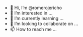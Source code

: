 - 👋 Hi, I’m @romerojericho
- 👀 I’m interested in ...
- 🌱 I’m currently learning ...
- 💞️ I’m looking to collaborate on ...
- 📫 How to reach me ...

<!---
romerojericho/romerojericho is a ✨ special ✨ repository because its `README.md` (this file) appears on your GitHub profile.
You can click the Preview link to take a look at your changes.
--->
